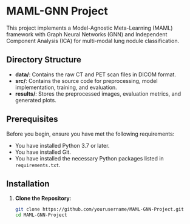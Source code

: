# MAML-GNN Project

This project implements a Model-Agnostic Meta-Learning (MAML) framework with Graph Neural Networks (GNN) and Independent Component Analysis (ICA) for multi-modal lung nodule classification.

## Directory Structure

- **data/**: Contains the raw CT and PET scan files in DICOM format.
- **src/**: Contains the source code for preprocessing, model implementation, training, and evaluation.
- **results/**: Stores the preprocessed images, evaluation metrics, and generated plots.

## Prerequisites

Before you begin, ensure you have met the following requirements:

- You have installed Python 3.7 or later.
- You have installed Git.
- You have installed the necessary Python packages listed in `requirements.txt`.

## Installation

1. **Clone the Repository**:
   ```bash
   git clone https://github.com/yourusername/MAML-GNN-Project.git
   cd MAML-GNN-Project
